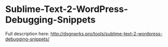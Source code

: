 Sublime-Text-2-WordPress-Debugging-Snippets
===========================================

Full description here: http://dsgnwrks.pro/tools/sublime-text-2-wordpress-debugging-snippets/
